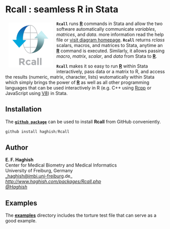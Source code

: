 # Rcall : seamless R in Stata

<a href="http://haghish.com/markdoc"><img src="./Documentation/Rcall.png" align="left" width="140" hspace="10" vspace="6"></a>

__`Rcall`__ runs [__R__](https://cran.r-project.org/) commands in Stata and allow the two software automatically communicate _variables_, 
_matrices_, and _data_. more information read the help file or 
[visit diagram homepage](http://www.haghish.com/packages/Rcall.php). 
__`Rcall`__ returns _rclass_ scalars, macros, and matrices to Stata, anytime an [__R__](https://cran.r-project.org/) command is executed. 
Similarly, it allows passing _macro_, _matrix_, _scalar_, and _data_ from Stata to [__R__](https://cran.r-project.org/). 

__`Rcall`__ makes it so easy to run [__R__](https://cran.r-project.org/) within Stata interactively, pass data or a matrix to R, 
and access the results (numeric, matrix, character, lists) wutomatically within Stata which simply brings the power of [__R__](https://cran.r-project.org/) as well as all other programming languages that can be used interactively in R (e.g. C++ using [Rcpp](http://rcpp.org/) or JavaScript using [V8](https://cran.r-project.org/web/packages/V8/index.html)) in Stata. 

Installation
------------

The [__`github package`__](https://github.com/haghish/github) can be used to install __Rcall__ from GitHub conveniently. 

```js
github install haghish/Rcall
```

Author
------
  **E. F. Haghish**  
  Center for Medical Biometry and Medical Informatics    
  University of Freiburg, Germany        
  _haghish@imbi.uni-freiburg.de_       
  _http://www.haghish.com/packages/Rcall.php_      
  _[@Haghish](https://twitter.com/Haghish)_      
  


Examples
------------

The [__examples__](https://github.com/haghish/Rcall/tree/master/examples) directory includes the torture test file that can serve as a good example. 
